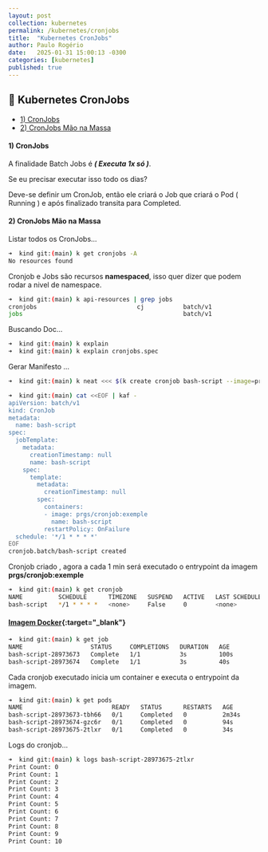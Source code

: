 ```yaml
---
layout: post
collection: kubernetes
permalink: /kubernetes/cronjobs
title:  "Kubernetes CronJobs"
author: Paulo Rogério
date:   2025-01-31 15:00:13 -0300
categories: [kubernetes]
published: true
---
```


## 🚀 Kubernetes CronJobs

- [1) CronJobs](#1-cronjobs)
- [2) CronJobs Mão na Massa](#2-cronJobs-mão-na-massa)

#### 1) CronJobs

A finalidade Batch Jobs é ***( Executa 1x só )***.

Se eu precisar executar isso todo os dias?

Deve-se definir um CronJob, então ele criará o Job que criará o Pod ( Running ) e após finalizado transita para Completed. 

#### 2) CronJobs Mão na Massa

Listar todos os CronJobs...

```bash
➜  kind git:(main) k get cronjobs -A
No resources found
```

Cronjob e Jobs são recursos **namespaced**, isso quer dizer que podem rodar a nivel de namespace.

```bash
➜  kind git:(main) k api-resources | grep jobs
cronjobs                            cj           batch/v1                          true         CronJob
jobs                                             batch/v1                          true         Job
```

Buscando Doc...

```bash
➜  kind git:(main) k explain 
➜  kind git:(main) k explain cronjobs.spec
```

Gerar Manifesto ...

```bash
➜  kind git:(main) k neat <<< $(k create cronjob bash-script --image=prgs/cronjob:exemple --schedule="*/1 * * * *" --dry-run=client -o yaml)
```

```bash
➜  kind git:(main) cat <<EOF | kaf -
apiVersion: batch/v1
kind: CronJob
metadata:
  name: bash-script
spec:
  jobTemplate:
    metadata:
      creationTimestamp: null
      name: bash-script
    spec:
      template:
        metadata:
          creationTimestamp: null
        spec:
          containers:
          - image: prgs/cronjob:exemple
            name: bash-script
          restartPolicy: OnFailure
  schedule: '*/1 * * * *'
EOF
cronjob.batch/bash-script created  
```

Cronjob criado , agora a cada 1 min será executado o entrypoint da imagem **prgs/cronjob:exemple**

```bash
➜  kind git:(main) k get cronjob
NAME          SCHEDULE      TIMEZONE   SUSPEND   ACTIVE   LAST SCHEDULE   AGE
bash-script   */1 * * * *   <none>     False     0        <none>          25s
```

#### [Imagem Docker](https://github.com/Paulo-Rogerio/cronjob-estudos){:target="_blank"}

```bash
➜  kind git:(main) k get job
NAME                   STATUS     COMPLETIONS   DURATION   AGE
bash-script-28973673   Complete   1/1           3s         100s
bash-script-28973674   Complete   1/1           3s         40s
```

Cada cronjob executado inicia um container e executa o entrypoint da imagem.

```bash
➜  kind git:(main) k get pods
NAME                         READY   STATUS      RESTARTS   AGE
bash-script-28973673-tbh66   0/1     Completed   0          2m34s
bash-script-28973674-gzc6r   0/1     Completed   0          94s
bash-script-28973675-2tlxr   0/1     Completed   0          34s
```

Logs do cronjob...

```bash
➜  kind git:(main) k logs bash-script-28973675-2tlxr
Print Count: 0
Print Count: 1
Print Count: 2
Print Count: 3
Print Count: 4
Print Count: 5
Print Count: 6
Print Count: 7
Print Count: 8
Print Count: 9
Print Count: 10
```
